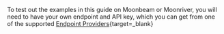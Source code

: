 To test out the examples in this guide on Moonbeam or Moonriver, you will need to have your own endpoint and API key, which you can get from one of the supported [Endpoint Providers](/builders/get-started/endpoints/){target=\_blank}